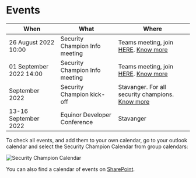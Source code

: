 # Events

| **When** | **What** | **Where** |
|---|---|---|
| 26 August 2022 10:00 | Security Champion Info meeting | Teams meeting, join [HERE](https://teams.microsoft.com/l/meetup-join/19%3ameeting_NTI4ZDE4MTQtNjI3Ny00MWNiLTk5N2QtMjMzMDkzYjYyNzhi%40thread.v2/0?context=%7b%22Tid%22%3a%223aa4a235-b6e2-48d5-9195-7fcf05b459b0%22%2c%22Oid%22%3a%22096aaca6-6f03-46b8-96aa-f2adc7ad3859%22%7d). [Know more](./1-sc-info-meeting.md)|
| 01 September 2022 14:00 | Security Champion Info meeting | Teams meeting, join [HERE](https://teams.microsoft.com/l/meetup-join/19%3ameeting_NTI4ZDE4MTQtNjI3Ny00MWNiLTk5N2QtMjMzMDkzYjYyNzhi%40thread.v2/0?context=%7b%22Tid%22%3a%223aa4a235-b6e2-48d5-9195-7fcf05b459b0%22%2c%22Oid%22%3a%22096aaca6-6f03-46b8-96aa-f2adc7ad3859%22%7d). [Know more](./1-sc-info-meeting.md)|
| September 2022 | Security Champion kick-off | Stavanger. For all security champions. [Know more](./sc-kickoff-agenda.md) |
| 13-16 September 2022 | Equinor Developer Conference | Stavanger |


To check all events, and add them to your own calendar, go to your outlook calendar and select the Security Champion Calendar from group calendars:

![Security Champion Calendar](./outlook.png)

You can also find a calendar of events on [SharePoint](https://statoilsrm.sharepoint.com/sites/securitychampion9).
